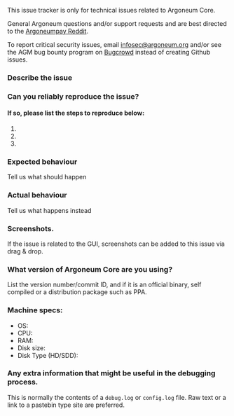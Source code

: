 <!--- Remove sections that do not apply -->

This issue tracker is only for technical issues related to Argoneum Core.

General Argoneum questions and/or support requests and are best directed to the [Argoneumpay Reddit](https://www.reddit.com/r/argoneum/).

To report critical security issues, email infosec@argoneum.org and/or see the AGM bug bounty program on [Bugcrowd](https://bugcrowd.com/argoneumdigitalcash) instead of creating Github issues.

### Describe the issue

### Can you reliably reproduce the issue?
#### If so, please list the steps to reproduce below:
1.
2.
3.

### Expected behaviour
Tell us what should happen

### Actual behaviour
Tell us what happens instead

### Screenshots.
If the issue is related to the GUI, screenshots can be added to this issue via drag & drop.

### What version of Argoneum Core are you using?
List the version number/commit ID, and if it is an official binary, self compiled or a distribution package such as PPA.

### Machine specs:
- OS:
- CPU:
- RAM:
- Disk size:
- Disk Type (HD/SDD):

### Any extra information that might be useful in the debugging process.
This is normally the contents of a `debug.log` or `config.log` file. Raw text or a link to a pastebin type site are preferred.

